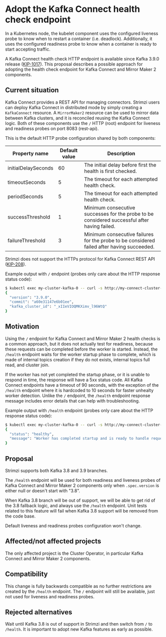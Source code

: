# Adopt the Kafka Connect health check endpoint

In a Kubernetes node, the kubelet component uses the configured liveness probe to know when to restart a container (i.e. deadlock).
Additionally, it uses the configured readiness probe to know when a container is ready to start accepting traffic.

A Kafka Connect health check HTTP endpoint is available since Kafka 3.9.0 release ([KIP-1017](https://cwiki.apache.org/confluence/display/KAFKA/KIP-1017%3A+Health+check+endpoint+for+Kafka+Connect)).
This proposal describes a possible approach for adopting the health check endpoint for Kafka Connect and Mirror Maker 2 components.

## Current situation

Kafka Connect provides a REST API for managing connectors.
Strimzi users can deploy Kafka Connect in distributed mode by simply creating a `KafkaConnect` resource.
A `MirrorMaker2` resource can be used to mirror data between Kafka clusters, and it is reconciled reusing the Kafka Connect logic.
Both of these components use the `/` HTTP (root) endpoint for liveness and readiness probes on port 8083 (rest-api).

This is the default HTTP probe configuration shared by both components:

| Property name       | Default value | Description                                                                                      |
|---------------------|---------------|--------------------------------------------------------------------------------------------------|
| initialDelaySeconds | 60            | The initial delay before first the health is first checked.                                      |
| timeoutSeconds      | 5             | The timeout for each attempted health check.                                                     |
| periodSeconds       | 5             | The timeout for each attempted health check.                                                     |
| successThreshold    | 1             | Minimum consecutive successes for the probe to be considered successful after having failed.     |
| failureThreshold    | 3             | Minimum consecutive failures for the probe to be considered failed after having succeeded.       |

Strimzi does not support the HTTPs protocol for Kafka Connect REST API ([KIP-208](https://cwiki.apache.org/confluence/display/KAFKA/KIP-208%3A+Add+SSL+support+to+Kafka+Connect+REST+interface)).

Example output with `/` endpoint (probes only care about the HTTP response status code):

```sh
$ kubectl exec my-cluster-kafka-0 -- curl -s http://my-connect-cluster-connect-api:8083 | jq
{
  "version": "3.9.0",
  "commit": "a60e31147e6b01ee",
  "kafka_cluster_id": "_xIIeVIOQMKXimv_l96WtQ"
}
```

## Motivation

Using the `/` endpoint for Kafka Connect and Mirror Maker 2 health checks is a common approach, but it does not actually test for readiness, because these requests can be completed before the worker is started.
Instead, the `/health` endpoint waits for the worker startup phase to complete, which is made of internal topics creation if they do not exists, internal topics full read, and cluster join.

If the worker has not yet completed the startup phase, or it is unable to respond in time, the response will have a 5xx status code.
All Kafka Connect endpoints have a timeout of 90 seconds, with the exception of the `/health` endpoint where it is hardcoded to 10 seconds for faster unhealty worker detection.
Unlike the `/` endpoint, the `/health` endpoint response message includes error details that can help with troubleshooting.

Example output with `/health` endpoint (probes only care about the HTTP response status code):

```sh
$ kubectl exec my-cluster-kafka-0 -- curl -s http://my-connect-cluster-connect-api:8083/health | jq
{
  "status": "healthy",
  "message": "Worker has completed startup and is ready to handle requests."
}
```

## Proposal

Strimzi supports both Kafka 3.8 and 3.9 branches.

The `/health` endpoint will be used for both readiness and liveness probes of Kafka Connect and Mirror Maker 2 components only when `.spec.version` is either null or doesn't start with "3.8".

When Kafka 3.8 branch will be out of support, we will be able to get rid of the 3.8 fallback logic, and always use the `/health` endpoint.
Unit tests related to this feature will fail when Kafka 3.8 support will be removed from the code base.

Default liveness and readiness probes configuration won't change.

## Affected/not affected projects

The only affected project is the Cluster Operator, in particular Kafka Connect and Mirror Maker 2 components.

## Compatibility

This change is fully backwards compatible as no further restrictions are created by the `/health` endpoint.
The `/` endpoint will still be available, just not used for liveness and readiness probes.

## Rejected alternatives

Wait until Kafka 3.8 is out of support in Strimzi and then switch from `/` to `/health`.
It is important to adopt new Kafka features as early as possible.
